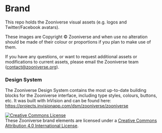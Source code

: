 Brand
=====

This repo holds the Zooniverse visual assets (e.g. logos and Twitter/Facebook avatars).

These images are Copyright &copy; Zooniverse and when use no alteration should be made of their colour or proportions if you plan to make use of them.

If you have any questions, or want to request additional assets or modifications to current assets, please email the Zooniverse team (contact@zooniverse.org).

### Design System
The Zooniverse Design System contains the most up-to-date building blocks for the Zooniverse interface, including type styles, colours, buttons, etc. It was built with InVision and can be found here: https://projects.invisionapp.com/dsm/zooniverse/zooniverse


<a rel="license" href="http://creativecommons.org/licenses/by/4.0/"><img alt="Creative Commons License" style="border-width:0" src="https://i.creativecommons.org/l/by/4.0/88x31.png" /></a><br />These Zooniverse brand elements are licensed under a <a rel="license" href="http://creativecommons.org/licenses/by/4.0/">Creative Commons Attribution 4.0 International License</a>.
